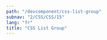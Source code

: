 ```yaml
---
path: "/devcomponent/css-list-group"
subnav: "2/CSS/CSS/15"
lang: "fr"
title: "CSS List Group"
---
```

